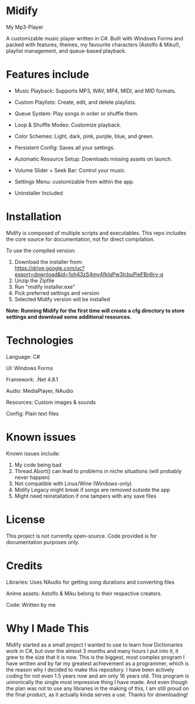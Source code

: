 # Midify
My Mp3-Player

A customizable music player written in C#. Built with Windows Forms and packed with features, themes, my favourite characters (Astolfo & Miku!), playlist management, and queue-based playback.

# Features include

- Music Playback: Supports MP3, WAV, MP4, MIDI, and MID formats.

- Custom Playlists: Create, edit, and delete playlists.

- Queue System: Play songs in order or shuffle them.

- Loop & Shuffle Modes: Customize playback.

- Color Schemes: Light, dark, pink, purple, blue, and green.
 
- Persistent Config: Saves all your settings.

- Automatic Resource Setup: Downloads missing assets on launch.

- Volume Slider + Seek Bar: Control your music.

- Settings Menu: customizable from within the app.

- Uninstaller Included

# Installation

Midify is composed of multiple scripts and executables. 
This repo includes the core source for documentation, not for direct compilation.

To use the compiled version:

1. Download the installer from:                           
https://drive.google.com/uc?export=download&id=1oh43zS4my4fkIqPw3lcbuPieFBn6rv-q
3. Unzip the Zipfile
4. Run "midify installer.exe"
5. Pick preferred settings and version
6. Selected Midify version will be installed

**Note: Running Midify for the first time will create a cfg directory to store settings and download some additional resources.**

# Technologies

Language: C#

UI: Windows Forms

Framework: .Net 4.8.1

Audio: MediaPlayer, NAudio

Resources: Custom images & sounds

Config: Plain text files

# Known issues

Known issues include:
1. My code being bad
2. Thread.Abort() can lead to problems in niche situations (will probably never happen)
3. Not compatible with Linux/Wine (Windows-only)
4. Midify Legacy might break if songs are removed outside the app
5. Might need reinstallation if one tampers with any save files

# License

This project is not currently open-source. Code provided is for documentation purposes only.

# Credits

Libraries: Uses NAudio for getting song durations and converting files

Anime assets: Astolfo & Miku belong to their respective creators.

Code: Written by me

# Why I Made This

Midify started as a small project I wanted to use to learn how Dictionaries work in C#,
but over the almost 3 months and many hours I put into it, it grew to the size that it is now.
This is the biggest, most complex program I have written and by far my greatest achievement as a programmer,
which is the reason why I decided to make this repository. I have been actively coding for not even 1.5 years
now and am only 16 years old. This program is unironically the single most impressive thing I have made.
And even though the plan was not to use any libraries in the making of this, I am still proud on the final 
product, as it actually kinda serves a use. 
Thanks for downloading!
